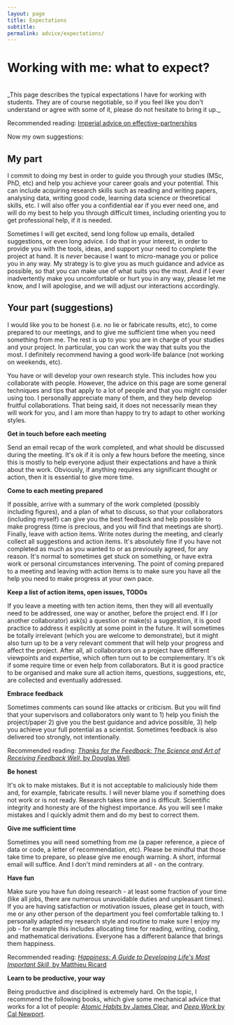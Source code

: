 ```yaml
---
layout: page
title: Expectations
subtitle:
permalink: advice/expectations/
---
```


# Working with me: what to expect?
<br/>
_This page describes the typical expectations I have for working with students. They are of course negotiable, so if you feel like you don't understand or agree with some of it, please do not hesitate to bring it up._

Recommended reading: [Imperial advice on effective-partnerships](https://www.imperial.ac.uk/study/pg/graduate-school/staff/supervisors-guidebook/effective-partnerships/)

Now my own suggestions:

## My part

I commit to doing my best in order to guide you through your studies (MSc, PhD, etc) and help you achieve your career goals and your potential. This can include acquiring research skills such as reading and writing papers, analysing data, writing good code, learning data science or theoretical skills, etc. I will also offer you a confidential ear if you ever need one, and will do my best to help you through difficult times, including orienting you to get professional help, if it is needed.

Sometimes I will get excited, send long follow up emails, detailed suggestions, or even long advice. I do that in your interest, in order to provide you with the tools, ideas, and support your need to complete the project at hand. It is _never_ because I want to micro-manage you or police you in any way. My strategy is to give you as much guidance and advice as possible, so that you can make use of what suits you the most. And if I ever inadvertently make you uncomfortable or hurt you in any way, please let me know, and I will apologise, and we will adjust our interactions accordingly.

## Your part (suggestions)

I would like you to be honest (i.e. no lie or fabricate results, etc), to come prepared to our meetings, and to give me sufficient time when you need something from me. The rest is up to you: you are in charge of your studies and your project. In particular, you can work the way that suits you the most. I definitely recommend having a good work-life balance (not working on weekends, etc).

You have or will develop your own research style. This includes how you collaborate with people. However, the advice on this page are some general techniques and tips that apply to a lot of people and that you might consider using too. I personally appreciate many of them, and they help develop fruitful collaborations. That being said, it does not necessarily mean they will work for you, and I am more than happy to try to adapt to other working styles.



**Get in touch before each meeting**

Send an email recap of the work completed, and what should be discussed during the meeting. It's ok if it is only a few hours before the meeting, since this is mostly to help everyone adjust their expectations and have a think about the work. Obviously, if anything requires any significant thought or action, then it is essential to give more time.

**Come to each meeting prepared**

If possible, arrive with a summary of the work completed (possibly including figures), and a plan of what to discuss, so that your collaborators (including myself) can give you the best feedback and help possible to make progress (time is precious, and you will find that meetings are short). Finally, leave with action items. Write notes during the meeting, and clearly collect all suggestions and action items. It's absolutely fine if you have not completed as much as you wanted to or as previously agreed, for any reason. It's  normal to sometimes get stuck on something, or have extra work or personal circumstances intervening. The point of coming prepared to a meeting and leaving with action items is to make sure you have all the help you need to make progress at your own pace.

**Keep a list of action items, open issues, TODOs**

If you leave a meeting with ten action items, then they will all eventually need to be addressed, one way or another, before the project end. If I (or another collaborator) ask(s) a question or make(s) a suggestion, it is good practice to address it explicitly at some point in the future. It will sometimes be totally irrelevant (which you are welcome to demonstrate), but it might also turn up to be a very relevant comment that will help your progress and affect the project. After all, all collaborators on a project have different viewpoints and expertise, which often turn out to be complementary. It's ok if some require time or even help from collaborators. But it is good practice to be organised and make sure all action items, questions, suggestions, etc, are collected and eventually addressed.

**Embrace feedback**

Sometimes comments can sound like attacks or criticism. But you will find that your supervisors and collaborators only want to 1) help you finish the project/paper 2) give you the best guidance and advice possible, 3) help you achieve your full potential as a scientist. Sometimes feedback is also delivered too strongly, not intentionally.

Recommended reading: <a href="https://www.goodreads.com/book/show/18114120-thanks-for-the-feedback">_Thanks for the Feedback: The Science and Art of Receiving Feedback Well_, by Douglas Well</a>.

**Be honest**

It's ok to make mistakes. But it is not acceptable to maliciously hide them and, for example, fabricate results. I will never blame you if something does not work or is not ready. Research takes time and is difficult. Scientific integrity and honesty are of the highest importance. As you will see I make mistakes and I quickly admit them and do my best to correct them.

**Give me sufficient time**

Sometimes you will need something from me (a paper reference, a piece of data or code, a letter of recommendation, etc). Please be mindful that those take time to prepare, so please give me enough warning. A short, informal email will suffice. And I don't mind reminders at all - on the contrary.

**Have fun**

Make sure you have fun doing research - at least some fraction of your time (like all jobs, there are numerous unavoidable duties and unpleasant times). If you are having satisfaction or motivation issues, please get in touch, with me or any other person of the department you feel comfortable talking to. I personally adapted my research style and routine to make sure I enjoy my job - for example this includes allocating time for reading, writing, coding, and mathematical derivations. Everyone has a different balance that brings them happiness.

Recommended reading: <a href="https://www.goodreads.com/book/show/24359981-happiness">_Happiness: A Guide to Developing Life's Most Important Skill_,
by Matthieu Ricard</a>

**Learn to be productive, your way**

Being productive and disciplined is extremely hard. On the topic, I recommend the following books, which give some mechanical advice that works for a lot of people: <a href="https://www.goodreads.com/book/show/40540502-atomic-habits">_Atomic Habits_ by James Clear</a>, and <a href="https://www.goodreads.com/book/show/25744928-deep-work">_Deep Work_ by Cal Newport</a>.
